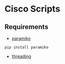 # Cisco Scripts


## Requirements


- [paramiko](https://docs.paramiko.org/en/latest/)


```
pip install paramiko 
```


- [threading](https://docs.python.org/3/library/threading.html)
